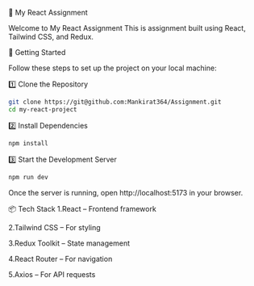  🌟 My React Assignment

Welcome to My React Assignment This is assignment built using React, Tailwind CSS, and Redux.

🚀 Getting Started

Follow these steps to set up the project on your local machine:

1️⃣ Clone the Repository
```sh
git clone https://git@github.com:Mankirat364/Assignment.git
cd my-react-project
```
2️⃣ Install Dependencies
```sh
npm install
```
3️⃣ Start the Development Server
```sh
npm run dev
```
Once the server is running, open http://localhost:5173 in your browser.

📦 Tech Stack
1.React – Frontend framework

2.Tailwind CSS – For styling

3.Redux Toolkit – State management

4.React Router – For navigation

5.Axios – For API requests
